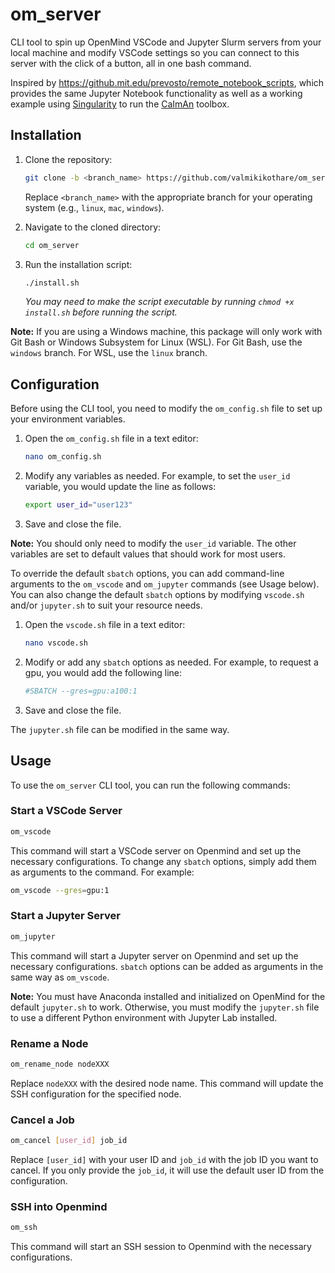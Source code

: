 # om_server

CLI tool to spin up OpenMind VSCode and Jupyter Slurm servers from your local machine and modify VSCode settings so you can connect to this server with the click of a button, all in one bash command.

Inspired by https://github.mit.edu/prevosto/remote_notebook_scripts, which provides the same Jupyter Notebook functionality as well as a working example using [Singularity](https://docs.sylabs.io/guides/latest/user-guide/) to run the [CaImAn](https://github.com/flatironinstitute/CaImAn) toolbox.

## Installation

1. Clone the repository:
    ```bash
    git clone -b <branch_name> https://github.com/valmikikothare/om_server.git
    ```
    Replace `<branch_name>` with the appropriate branch for your operating system (e.g., `linux`, `mac`, `windows`).

2. Navigate to the cloned directory:
    ```bash
    cd om_server
    ```

3. Run the installation script:
    ```bash
    ./install.sh
    ```
    *You may need to make the script executable by running `chmod +x install.sh` before running the script.*

**Note:** If you are using a Windows machine, this package will only work with Git Bash or Windows Subsystem for Linux (WSL). For Git Bash, use the `windows` branch. For WSL, use the `linux` branch.

## Configuration

Before using the CLI tool, you need to modify the `om_config.sh` file to set up your environment variables. 
1. Open the `om_config.sh` file in a text editor:
    ```bash
    nano om_config.sh
    ```
2. Modify any variables as needed. For example, to set the `user_id` variable, you would update the line as follows:
    ```bash
    export user_id="user123"
    ```
3. Save and close the file.

**Note:**
You should only need to modify the `user_id` variable. The other variables are set to default values that should work for most users.

To override the default `sbatch` options, you can add command-line arguments to the `om_vscode` and `om_jupyter` commands (see Usage below).
You can also change the default `sbatch` options by modifying `vscode.sh` and/or `jupyter.sh` to suit your resource needs. 
1. Open the `vscode.sh` file in a text editor:
    ```bash
    nano vscode.sh
    ```
2. Modify or add any `sbatch` options as needed. For example, to request a gpu, you would add the following line:
    ```bash
    #SBATCH --gres=gpu:a100:1
    ```
3. Save and close the file.

The `jupyter.sh` file can be modified in the same way.

## Usage

To use the `om_server` CLI tool, you can run the following commands:

### Start a VSCode Server
```bash
om_vscode
```
This command will start a VSCode server on Openmind and set up the necessary configurations. To change any `sbatch` options, simply add them as arguments to the command. For example:
```bash
om_vscode --gres=gpu:1
```

### Start a Jupyter Server
```bash
om_jupyter
```
This command will start a Jupyter server on Openmind and set up the necessary configurations. `sbatch` options can be added as arguments in the same way as `om_vscode`.

**Note:**
You must have Anaconda installed and initialized on OpenMind for the default `jupyter.sh` to work. Otherwise, you must modify the `jupyter.sh` file to use a different Python environment with Jupyter Lab installed.

### Rename a Node
```bash
om_rename_node nodeXXX
```
Replace `nodeXXX` with the desired node name. This command will update the SSH configuration for the specified node.

### Cancel a Job
```bash
om_cancel [user_id] job_id
```
Replace `[user_id]` with your user ID and `job_id` with the job ID you want to cancel. If you only provide the `job_id`, it will use the default user ID from the configuration.

### SSH into Openmind
```bash
om_ssh
```
This command will start an SSH session to Openmind with the necessary configurations.
